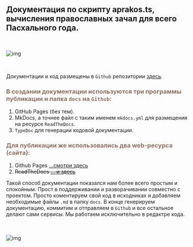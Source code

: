 ## Документация по скрипту aprakos.ts,<br>вычисления православных зачал для всего Пасхального года.

<br>

![img](https://a374.ru/assets/img/apr_docs.png)

<br>

Документации и код размещены в `Github` репозитории [здесь](https://github.com/a374ru/aprakos-ts.git).



### <span style="color: #8F7161;">В создании документации используются три программы публикации и папка `docs` на `Github`:

1. GitHub Pages (без тем).
1. MkDocs, а точнее файл с таким именем `mkdocs.yml` для размещения на ресурсе `ReadTheDocs`.
1. `TypeDoc` для генерации кодовой документации.

### <span style="color: #8F7161;">Для публикации же использовались два web-ресурса  (сайта):

1. Github Pages […смотри здесь](https://a374ru.github.io/aprakos-ts/)
2. <s>ReadTheDocs [… и здесь ](https://aprakos-ts.readthedocs.io/ru/latest/)</s>
   
Такой способ документации показался нам более всего простым и спокойным. Прост в поддерживании и разворачивании совместно с проектом. 
Просто коментируем свой код в исходниках и добавляем необходимые файлы `.md` в папку `docs`.
В конце генерируем документацию, коммитим и отправляем в `Github` и все остальное делают сами сервисы. Мы работаем исключительно в редактре кода.

<br><br>
![img](https://a374.ru/assets/img/the_end.png)


